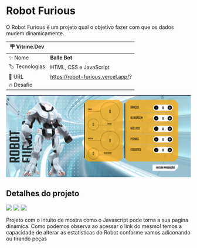 # Robot Furious

O Robot Furious é um projeto qual o objetivo fazer com que os dados mudem dinamicamente. 

| :placard: Vitrine.Dev |     |
| -------------  | --- |
| :sparkles: Nome        | **Balle Bot**
| :label: Tecnologias | HTML, CSS e JavaScript
| :rocket: URL         | https://robot-furious.vercel.app/?
| :fire: Desafio     | 

<!-- Inserir imagem com a #vitrinedev ao final do link -->
![](https://raw.githubusercontent.com/DevMatheusBarba/robot_furious/main/img/robot.png#vitrinedev)

## Detalhes do projeto

<div>
  <img src="https://img.shields.io/badge/HTML5-E34F26?style=for-the-badge&logo=html5&logoColor=white">
  <img src="https://img.shields.io/badge/CSS3-1572B6?style=for-the-badge&logo=css3&logoColor=white">
  <img src="https://camo.githubusercontent.com/aea9171cf097dde3624cde598331650ebcbff309fcd0776bc8757a15b48bbf67/68747470733a2f2f696d672e736869656c64732e696f2f62616467652f4a6176617363726970742d2532333636363636363f7374796c653d666c6174266c6f676f3d6a617661736372697074">
</div>

Projeto com o intuito de mostra como o Javascript pode torna a sua pagina dinamica.
Como podemos observa ao acessar o link do mesmo! temos a capacidade de alterar as estatisticas do Robot conforme vamos adiconando ou tirando peças